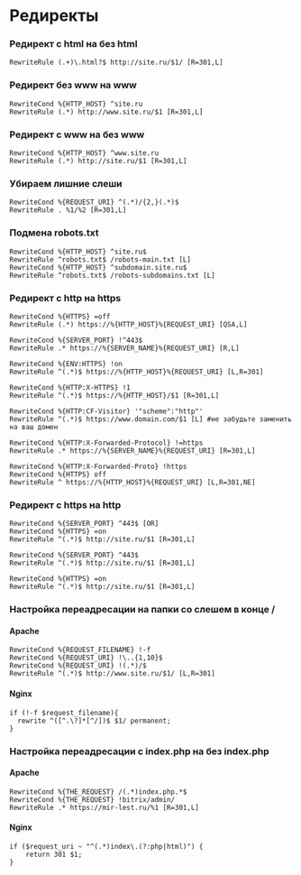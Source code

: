 # Редиректы

### Редирект с html на без html ###
```
RewriteRule (.+)\.html?$ http://site.ru/$1/ [R=301,L]
```

### Редирект без www на www ###
```
RewriteCond %{HTTP_HOST} ^site.ru
RewriteRule (.*) http://www.site.ru/$1 [R=301,L]
```

### Редирект с www на без www ###
```
RewriteCond %{HTTP_HOST} ^www.site.ru
RewriteRule (.*) http://site.ru/$1 [R=301,L]
```

### Убираем лишние слеши ###
```
RewriteCond %{REQUEST_URI} ^(.*)/{2,}(.*)$
RewriteRule . %1/%2 [R=301,L]
```

### Подмена robots.txt ###
```
RewriteCond %{HTTP_HOST} ^site.ru$
RewriteRule ^robots.txt$ /robots-main.txt [L]
RewriteCond %{HTTP_HOST} ^subdomain.site.ru$
RewriteRule ^robots.txt$ /robots-subdomains.txt [L]
```

### Редирект с http на https ###
```
RewriteCond %{HTTPS} =off
RewriteRule (.*) https://%{HTTP_HOST}%{REQUEST_URI} [QSA,L]
```
```
RewriteCond %{SERVER_PORT} !^443$
RewriteRule .* https://%{SERVER_NAME}%{REQUEST_URI} [R,L]
```
```
RewriteCond %{ENV:HTTPS} !on
RewriteRule ^(.*)$ https://%{HTTP_HOST}%{REQUEST_URI} [L,R=301]
```
```
RewriteCond %{HTTP:X-HTTPS} !1
RewriteRule ^(.*)$ https://%{HTTP_HOST}/$1 [R=301,L]
```
```
RewriteCond %{HTTP:CF-Visitor} '"scheme":"http"'
RewriteRule ^(.*)$ https://www.domain.com/$1 [L] #не забудьте заменить на ваш домен
```
```
RewriteCond %{HTTP:X-Forwarded-Protocol} !=https
RewriteRule .* https://%{SERVER_NAME}%{REQUEST_URI} [R=301,L]
```
```
RewriteCond %{HTTP:X-Forwarded-Proto} !https
RewriteCond %{HTTPS} off
RewriteRule ^ https://%{HTTP_HOST}%{REQUEST_URI} [L,R=301,NE]
```

### Редирект с https на http ###
```
RewriteCond %{SERVER_PORT} ^443$ [OR]
RewriteCond %{HTTPS} =on
RewriteRule ^(.*)$ http://site.ru/$1 [R=301,L]
```
```
RewriteCond %{SERVER_PORT} ^443$
RewriteRule ^(.*)$ http://site.ru/$1 [R=301,L]
```
```
RewriteCond %{HTTPS} =on
RewriteRule ^(.*)$ http://site.ru/$1 [R=301,L]
```

### Настройка переадресации на папки со слешем в конце / ###
#### Apache ####
```
RewriteCond %{REQUEST_FILENAME} !-f
RewriteCond %{REQUEST_URI} !\..{1,10}$
RewriteCond %{REQUEST_URI} !(.*)/$
RewriteRule ^(.*)$ http://www.site.ru/$1/ [L,R=301]
```

#### Nginx ####
```
if (!-f $request_filename){
  rewrite ^([^.\?]*[^/])$ $1/ permanent;
}
```

### Настройка переадресации с index.php на без index.php ###
#### Apache ####
```
RewriteCond %{THE_REQUEST} /(.*)index.php.*$
RewriteCond %{THE_REQUEST} !bitrix/admin/
RewriteRule .* https://mir-lest.ru/%1 [R=301,L]
```

#### Nginx ####
```
if ($request_uri ~ "^(.*)index\.(?:php|html)") {
    return 301 $1;
}
```